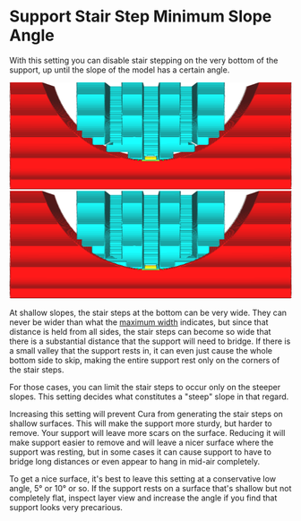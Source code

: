 Support Stair Step Minimum Slope Angle
====
With this setting you can disable stair stepping on the very bottom of the support, up until the slope of the model has a certain angle.

<!--screenshot {
"image_path": "support_bottom_stair_step_min_slope_10.png",
"models": [{"script": "standing_ring.scad"}],
"camera_position": [0, 82, 10],
"camera_lookat": [0, 0, 10],
"settings": {
    "support_enable": true,
    "support_bottom_stair_step_height": 1,
    "support_bottom_stair_step_min_slope": 10
},
"layer": 250,
"colours": 64
}-->
<!--screenshot {
"image_path": "support_bottom_stair_step_min_slope_30.png",
"models": [{"script": "standing_ring.scad"}],
"camera_position": [0, 82, 10],
"camera_lookat": [0, 0, 10],
"settings": {
    "support_enable": true,
    "support_bottom_stair_step_height": 1,
    "support_bottom_stair_step_min_slope": 30
},
"layer": 250,
"colours": 64
}-->
![Stair stepping disabled until the slope is 10°](../images/support_bottom_stair_step_min_slope_10.png)
![Stair stepping disabled until the slope is 30°](../images/support_bottom_stair_step_min_slope_30.png)

At shallow slopes, the stair steps at the bottom can be very wide. They can never be wider than what the [maximum width](support_bottom_stair_step_width.md) indicates, but since that distance is held from all sides, the stair steps can become so wide that there is a substantial distance that the support will need to bridge. If there is a small valley that the support rests in, it can even just cause the whole bottom side to skip, making the entire support rest only on the corners of the stair steps.

For those cases, you can limit the stair steps to occur only on the steeper slopes. This setting decides what constitutes a "steep" slope in that regard.

Increasing this setting will prevent Cura from generating the stair steps on shallow surfaces. This will make the support more sturdy, but harder to remove. Your support will leave more scars on the surface. Reducing it will make support easier to remove and will leave a nicer surface where the support was resting, but in some cases it can cause support to have to bridge long distances or even appear to hang in mid-air completely.

To get a nice surface, it's best to leave this setting at a conservative low angle, 5° or 10° or so. If the support rests on a surface that's shallow but not completely flat, inspect layer view and increase the angle if you find that support looks very precarious.